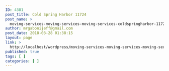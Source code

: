 ```yaml
---
ID: 4381
post_title: Cold Spring Harbor 11724
post_name: >
  moving-services-moving-services-moving-services-coldspringharbor-11724
author: mrgabonijeff@gmail.com
post_date: 2018-03-28 01:38:15
layout: page
link: >
  http://localhost/wordpress/moving-services-moving-services-moving-services-coldspringharbor-11724/
published: true
tags: [ ]
categories: [ ]
---
```

